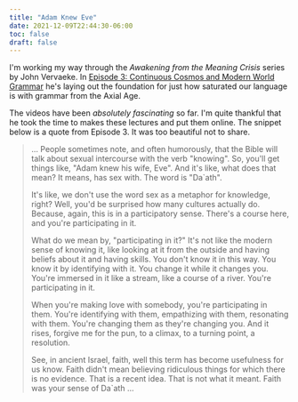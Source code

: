 ```yaml
---
title: "Adam Knew Eve"
date: 2021-12-09T22:44:30-06:00
toc: false
draft: false
---
```


I'm working my way through the _Awakening from the Meaning Crisis_ series by John Vervaeke. In [Episode 3: Continuous Cosmos and Modern World Grammar](https://youtu.be/C1AaqD8t3pk) he's laying out the foundation for just how saturated our language is with grammar from the Axial Age. 

The videos have been _absolutely fascinating_ so far. I'm quite thankful that he took the time to makes these lectures and put them online. The snippet below is a quote from Episode 3. It was too beautiful not to share.

<!--more-->

> ... People sometimes note, and often humorously, that the Bible will talk about sexual intercourse with the verb "knowing". So, you'll get things like, "Adam knew his wife, Eve". And it's like, what does that mean? It means, has sex with. The word is "Da`ath".
>
> It's like, we don't use the word sex as a metaphor for knowledge, right? Well, you'd be surprised how many cultures actually do. Because, again, this is in a participatory sense. There's a course here, and you're participating in it.
>
> What do we mean by, "participating in it?" It's not like the modern sense of knowing it, like looking at it from the outside and having beliefs about it and having skills. You don't know it in this way. You know it by identifying with it. You change it while it changes you. You're immersed in it like a stream, like a course of a river. You're participating in it.
>
> When you're making love with somebody, you're participating in them. You're identifying with them, empathizing with them, resonating with them. You're changing them as they're changing you. And it rises, forgive me for the pun, to a climax, to a turning point, a resolution.
>
> See, in ancient Israel, faith, well this term has become usefulness for us know. Faith didn't mean believing ridiculous things for which there is no evidence. That is a recent idea. That is not what it meant. Faith was your sense of Da`ath ...
